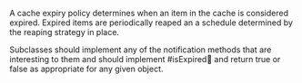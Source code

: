 A cache expiry policy determines when an item in the cache is considered expired. Expired items are periodically reaped an a schedule determined by the reaping strategy in place.

Subclasses should implement any of the notification methods that are interesting to them and should implement #isExpired:key: and return true or false as appropriate for any given object.